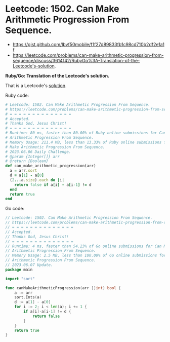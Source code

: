 # Leetcode: 1502. Can Make Arithmetic Progression From Sequence.

- https://gist.github.com/lbvf50mobile/f1f27d89833fb1c98cd710b2df2e1a1f
- https://leetcode.com/problems/can-make-arithmetic-progression-from-sequence/discuss/3614142/RubyGo%3A-Translation-of-the-Leetcode's-solution.

**Ruby/Go: Translation of the Leetcode's solution.**

That is a Leetcode's [solution](https://leetcode.com/problems/can-make-arithmetic-progression-from-sequence/solution/).


Ruby code:
```Ruby
# Leetcode: 1502. Can Make Arithmetic Progression From Sequence.
# https://leetcode.com/problems/can-make-arithmetic-progression-from-sequence/
# = = = = = = = = = = = = = =
# Accepted.
# Thanks God, Jesus Christ!
# = = = = = = = = = = = = = =
# Runtime: 80 ms, faster than 80.00% of Ruby online submissions for Can Make
# Arithmetic Progression From Sequence.
# Memory Usage: 211.4 MB, less than 13.33% of Ruby online submissions for Can
# Make Arithmetic Progression From Sequence.
# 2023.06.06 Daily Challenge.
# @param {Integer[]} arr
# @return {Boolean}
def can_make_arithmetic_progression(arr)
  a = arr.sort
  d = a[1] - a[0]
  (2...a.size).each do |i|
    return false if a[i] - a[i-1] != d
  end
  return true
end
```

Go code:
```Go
// Leetcode: 1502. Can Make Arithmetic Progression From Sequence.
// https://leetcode.com/problems/can-make-arithmetic-progression-from-sequence/
// = = = = = = = = = = = = = =
// Accepted.
// Thanks God, Jesus Christ!
// = = = = = = = = = = = = = =
// Runtime: 4 ms, faster than 54.23% of Go online submissions for Can Make
// Arithmetic Progression From Sequence.
// Memory Usage: 2.5 MB, less than 100.00% of Go online submissions for Can Make
// Arithmetic Progression From Sequence.
// 2023.06.07 Update.
package main

import "sort"

func canMakeArithmeticProgression(arr []int) bool {
	a := arr
	sort.Ints(a)
	d := a[1] - a[0]
	for i := 2; i < len(a); i += 1 {
		if a[i]-a[i-1] != d {
			return false
		}
	}
	return true
}
```
